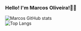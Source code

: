### Hello! I'm Marcos Oliveira!👋🏽
![Marcos GitHub stats](https://github-readme-stats.vercel.app/api?username=MarcosVDSO&show_icons=true&theme=radical) <br/>
![Top Langs](https://github-readme-stats.vercel.app/api/top-langs/?username=MarcosVDSO&hide_progress=true)

